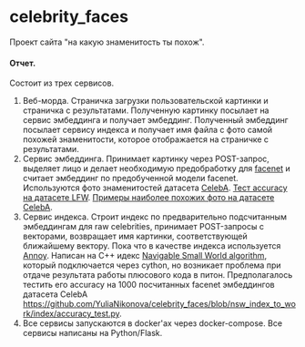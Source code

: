 # celebrity_faces
Проект сайта "на какую знаменитость ты похож". 


#### Отчет.
Состоит из трех сервисов.
1. Веб-морда. Страничка загрузки пользовательской картинки и страничка с результатами. Полученную картинку посылает на сервис эмбеддинга и получает эмбеддинг. Полученный эмбеддинг посылает сервису индекса и получает имя файла с фото самой похожей знаменитости, которое отображается на страничке с результатами. 
2. Сервис эмбеддинга. Принимает картинку через POST-запрос, выделяет лицо и делает необходимую предобработку для [facenet](https://github.com/davidsandberg/facenet) и считает эмбеддинг по предобученной модели facenet. Используются фото знаменитостей датасета [CelebA](http://mmlab.ie.cuhk.edu.hk/projects/CelebA.html). [Тест accuracy на датасете LFW](https://github.com/YuliaNikonova/celebrity_faces/blob/master/nn_embeddings/test_nn_lfw.ipynb). [Примеры наиболее похожих фото на датасете CelebA](https://github.com/YuliaNikonova/celebrity_faces/blob/master/examples_nn_celeba.ipynb).
3. Сервис индекса. Строит индекс по предварительно подсчитанным эмбеддингам для raw celebrities, принимает POST-запросы с векторами, возвращает имя картинки, соответствующей ближайшему вектору. Пока что в качестве индекса используется [Annoy](https://github.com/spotify/annoy). Написан на C++ идекс [Navigable Small World algorithm](https://publications.hse.ru/mirror/pubs/share/folder/x5p6h7thif/direct/128296059), который подключается через cython, но возникает проблема при отдаче результата работы плюсового кода в питон. Предполагалось тестить его accuracy на 1000 посчитанных facenet эмбеддингов датасета CelebA https://github.com/YuliaNikonova/celebrity_faces/blob/nsw_index_to_work/index/accuracy_test.py.
4. Все сервисы запускаются в docker'ах через docker-compose.
Все сервисы написаны на Python/Flask.


